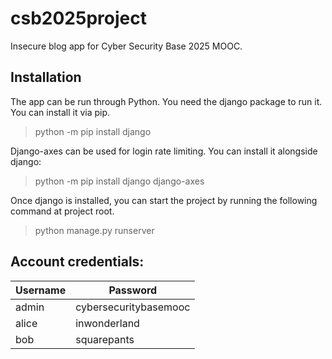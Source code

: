 # csb2025project
Insecure blog app for Cyber Security Base 2025 MOOC.

## Installation
The app can be run through Python. You need the django package to run it. You can install it via pip.

> python -m pip install django

Django-axes can be used for login rate limiting. You can install it alongside django:

> python -m pip install django django-axes

Once django is installed, you can start the project by running the following command at project root.
> python manage.py runserver

## Account credentials:
| Username | Password            |
|----------|---------------------|
| admin    | cybersecuritybasemooc |
| alice    | inwonderland        |
| bob      | squarepants         |